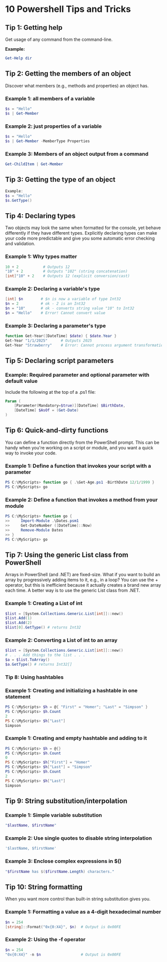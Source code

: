 # 10 Powershell Tips and Tricks

## Tip 1: Getting help

Get usage of any command from the command-line.

**Example:**

```Powershell
Get-Help dir
```

## Tip 2: Getting the members of an object

Discover what members (e.g., methods and properties) an object has.

### Example 1: all members of a variable

```Powershell
$s = "Hello"
$s | Get-Member
```

### Example 2: just properties of a variable

```Powershell
$s = "Hello"
$s | Get-Member -MemberType Properties
```

### Example 3: Members of an object output from a command

```Powershell
Get-ChildItem | Get-Member
```

## Tip 3: Getting the type of an object

```Powershell
Example:
$s = "Hello"
$s.GetType()
```

## Tip 4: Declaring types

Two objects may look the same when formatted for the console, yet behave differently if they have different types. Explicitly declaring types can make your code more predictable and give you some automatic error checking and validation.

### Example 1: Why types matter

```Powershell
10 + 2           # Outputs 12
"10" + 2         # Outputs "102" (string concatenation)
[int]"10" + 2    # Outputs 12 (explicit conversion/cast)
```

### Example 2: Declaring a variable's type

```Powershell
[int] $n        # $n is now a variable of type Int32
$n = 2          # ok - 2 is an Int32
$n = "10"       # ok - converts string value "10" to Int32
$n = "Hello"    # Error! Cannot convert value
```

### Example 3: Declaring a parameter's type

```Powershell
function Get-Year([DateTime] $date) { $date.Year }
Get-Year "1/1/2025"      # Outputs 2025
Get-Year "Strawberry"    # Error: Cannot process argument transformation
```

## Tip 5: Declaring script parameters

### Example: Required parameter and optional parameter with default value

Include the following at the top of a .ps1 file:

```Powershell
Param (
    [Parameter(Mandatory=$true)][DateTime] $BirthDate,
    [DateTime] $AsOf = (Get-Date)
)
```

## Tip 6: Quick-and-dirty functions

You can define a function directly from the PowerShell prompt. This can be handy when you're working on a script or module, and you want a quick way to invoke your code.

### Example 1: Define a function that invokes your script with a parameter

```Powershell
PS C:\MyScripts> function go { .\Get-Age.ps1 -BirthDate 12/1/1999 }
PS C:\MyScripts> go
```

### Example 2: Define a function that invokes a method from your module

```Powershell
PS C:\MyScripts> function go {
>>     Import-Module .\Dates.psm1
>>     Get-DateNumber ([DateTime]::Now)
>>     Remove-Module Dates
>> }
PS C:\MyScripts> go
```

## Tip 7: Using the generic List class from PowerShell

Arrays in PowerShell (and .NET) are fixed-size. What if you want to build an array by progressively adding items to it, e.g., in a loop? You can use the + operator, but this is inefficient because it actually creates a brand new array each time. A better way is to use the generic List class from .NET.

### Example 1: Creating a List of int

```Powershell
$list = [System.Collections.Generic.List[int]]::new()
$list.Add(1)
$list.Add(2)
$list[0].GetType() # returns Int32
```

### Example 2: Converting a List of int to an array

```Powershell
$list = [System.Collections.Generic.List[int]]::new()
# . . . Add things to the list . . .
$a = $list.ToArray()
$a.GetType() # returns Int32[]
```

### Tip 8: Using hashtables

### Example 1: Creating and initializing a hashtable in one statement

```Powershell
PS C:\MyScripts> $h = @{ "First" = "Homer"; "Last" = "Simpson" }
PS C:\MyScripts> $h.Count
2
PS C:\MyScripts> $h["Last"]
Simpson
```

### Example 1: Creating and empty hashtable and adding to it

```Powershell
PS C:\MyScripts> $h = @{}
PS C:\MyScripts> $h.Count
0
PS C:\MyScripts> $h["First"] = "Homer"
PS C:\MyScripts> $h["Last"] = "Simpson"
PS C:\MyScripts> $h.Count
2
PS C:\MyScripts> $h["Last"]
Simpson
```

## Tip 9: String substitution/interpolation

### Example 1: Simple variable substitution

```Powershell
"$lastName, $firstName"
```

### Example 2: Use single quotes to disable string interpolation

```Powershell
'$lastName, $firstName'
```

### Example 3: Enclose complex expressions in $()

```Powershell
"$firstName has $($firstName.Length) characters."
```

## Tip 10: String formatting

When you want more control than built-in string substitution gives you.

### Example 1: Formatting a value as a 4-digit hexadecimal number

```Powershell
$n = 254
[string]::Format("0x{0:X4}", $n)  # Output is 0x00FE
```

### Example 2: Using the -f operator

```Powershell
$n = 254
"0x{0:X4}" -n $n                  # Output is 0x00FE
```
